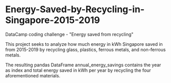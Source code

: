 # Energy-Saved-by-Recycling-in-Singapore-2015-2019

DataCamp coding challenge - "Energy saved from recycling"

This project seeks to analyze how much energy in kWh Singapore saved in from 2015-2019 by recycling glass, plastics, ferrous metals, and non-ferrous metals.

The resulting pandas DataFrame annual_energy_savings contains the year as index and total energy saved in kWh per year by recycling the four aforementioned materials.
